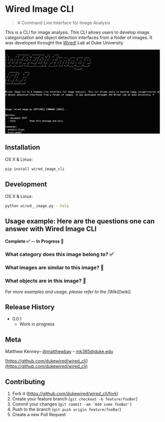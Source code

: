 # Wired Image CLI
> A Command Line Interface for Image Analysis


This is a CLI for image analysis. This CLI allows users to develop image categorization and object detection interfaces from a folder of images. It was developed throught the [Wired!](http://www.dukewired.org/) Lab at Duke University

![](header.png)

## Installation

OS X & Linux:

```sh
pip install wired_image_cli
```

## Development

OS X & Linux:

```sh
python wired__image.py --help
```


## Usage example: Here are the questions one can answer with Wired Image CLI

#### Complete :white_check_mark: -- In Progress :small_red_triangle_down:

### What category does this image belong to? :white_check_mark:
### What images are similar to this image? :small_red_triangle_down:
### What objects are in this image? :small_red_triangle_down:

_For more examples and usage, please refer to the [Wiki][wiki]._

## Release History

* 0.0.1
    * Work in progress

## Meta

Matthew Kenney– [@matthewbay](https://twitter.com/matthewbay) – mk365@duke.edu

[https://github.com/dukewired/wired_cli](https://github.com/dukewired/wired_cli)

## Contributing

1. Fork it (<https://github.com/dukewired/wired_cli/fork>)
2. Create your feature branch (`git checkout -b feature/fooBar`)
3. Commit your changes (`git commit -am 'Add some fooBar'`)
4. Push to the branch (`git push origin feature/fooBar`)
5. Create a new Pull Request